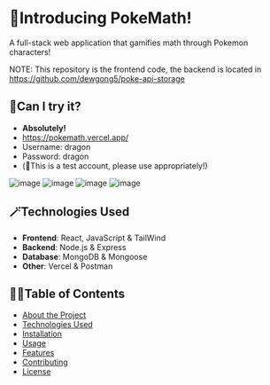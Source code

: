 # 🐻Introducing PokeMath!
A full-stack web application that gamifies math through Pokemon characters!

NOTE: This repository is the frontend code, the backend is located in https://github.com/dewgong5/poke-api-storage

## 🦖Can I try it?
- **Absolutely!**
- https://pokemath.vercel.app/
- Username: dragon
- Password: dragon
- (🐲This is a test account, please use appropriately!)

![image](https://github.com/user-attachments/assets/5b901fdd-6d61-4efd-a5e6-29a79fa22260)
![image](https://github.com/user-attachments/assets/8d109796-cb17-4a0f-b88d-1ea2d327087a)
![image](https://github.com/user-attachments/assets/da086008-a36d-4e50-945f-d9bd3e171e8a)
![image](https://github.com/user-attachments/assets/a1bc06e5-1f4b-44a7-bf15-3c2387d78a98)

## 🪄Technologies Used
- **Frontend**: React, JavaScript & TailWind
- **Backend**: Node.js & Express
- **Database**: MongoDB & Mongoose
- **Other**: Vercel & Postman


## 🐻‍❄️Table of Contents
- [About the Project](#about-the-project)
- [Technologies Used](#technologies-used)
- [Installation](#installation)
- [Usage](#usage)
- [Features](#features)
- [Contributing](#contributing)
- [License](#license)
